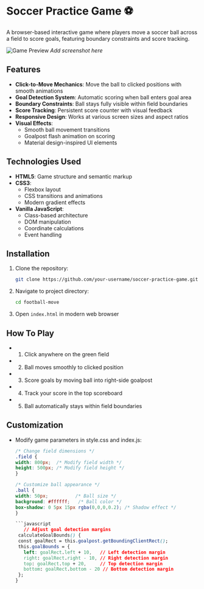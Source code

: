 # Soccer Practice Game ⚽

A browser-based interactive game where players move a soccer ball across a field to score goals, featuring boundary constraints and score tracking.

![Game Preview](screenshot.png) *Add screenshot here*

## Features

- **Click-to-Move Mechanics**: Move the ball to clicked positions with smooth animations
- **Goal Detection System**: Automatic scoring when ball enters goal area
- **Boundary Constraints**: Ball stays fully visible within field boundaries
- **Score Tracking**: Persistent score counter with visual feedback
- **Responsive Design**: Works at various screen sizes and aspect ratios
- **Visual Effects**: 
  - Smooth ball movement transitions
  - Goalpost flash animation on scoring
  - Material design-inspired UI elements

## Technologies Used

- **HTML5**: Game structure and semantic markup
- **CSS3**: 
  - Flexbox layout
  - CSS transitions and animations
  - Modern gradient effects
- **Vanilla JavaScript**:
  - Class-based architecture
  - DOM manipulation
  - Coordinate calculations
  - Event handling

## Installation

1. Clone the repository:
   ```bash
   git clone https://github.com/your-username/soccer-practice-game.git

2. Navigate to project directory:
   ```bash
   cd football-move

3. Open `index.html` in modern web browser

## How To Play

- 1. Click anywhere on the green field

- 2. Ball moves smoothly to clicked position

- 3. Score goals by moving ball into right-side goalpost

- 4. Track your score in the top scoreboard

- 5. Ball automatically stays within field boundaries

## Customization

- Modify game parameters in style.css and index.js:
   ```css
   /* Change field dimensions */
  .field {
  width: 800px;  /* Modify field width */
  height: 500px; /* Modify field height */
  }

  /* Customize ball appearance */
  .ball {
  width: 50px;          /* Ball size */
  background: #ffffff;   /* Ball color */
  box-shadow: 0 5px 15px rgba(0,0,0,0.2); /* Shadow effect */
  }

   ```javascript
      // Adjust goal detection margins
    calculateGoalBounds() {
    const goalRect = this.goalpost.getBoundingClientRect();
    this.goalBounds = {
      left: goalRect.left + 10,   // Left detection margin
      right: goalRect.right - 10, // Right detection margin
      top: goalRect.top + 20,     // Top detection margin
      bottom: goalRect.bottom - 20 // Bottom detection margin
    };
  }